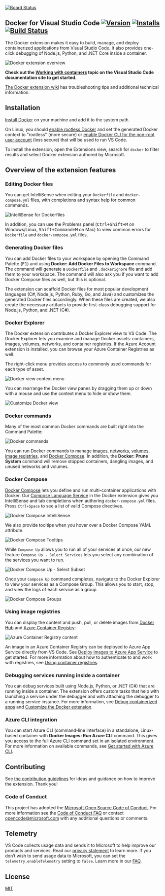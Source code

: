 [![Board Status](https://dev.azure.com/jinhua0287/bf426138-6133-4f65-9f21-ea54d25c926c/97baacaa-6d87-4b68-ae32-586c5a1b01e5/_apis/work/boardbadge/1a9d4bd7-46aa-4700-8e41-5635fd465266)](https://dev.azure.com/jinhua0287/bf426138-6133-4f65-9f21-ea54d25c926c/_boards/board/t/97baacaa-6d87-4b68-ae32-586c5a1b01e5/Microsoft.RequirementCategory)
## Docker for Visual Studio Code  [![Version](https://vsmarketplacebadge.apphb.com/version/ms-azuretools.vscode-docker.svg)](https://marketplace.visualstudio.com/items?itemName=ms-azuretools.vscode-docker) [![Installs](https://vsmarketplacebadge.apphb.com/installs-short/ms-azuretools.vscode-docker.svg)](https://marketplace.visualstudio.com/items?itemName=ms-azuretools.vscode-docker) [![Build Status](https://dev.azure.com/ms-azuretools/AzCode/_apis/build/status/Nightly/vscode-docker-nightly-2?branchName=main)](https://dev.azure.com/ms-azuretools/AzCode/_build/latest?definitionId=22&branchName=main)

The Docker extension makes it easy to build, manage, and deploy containerized applications from Visual Studio Code. It also provides one-click debugging of Node.js, Python, and .NET Core inside a container.

![Docker extension overview](resources/readme/overview.gif)

**Check out the [Working with containers](https://aka.ms/AA7arez) topic on the Visual Studio Code documentation site to get started**.

[The Docker extension wiki](https://github.com/Microsoft/vscode-docker/wiki) has troubleshooting tips and additional technical information.

## Installation

[Install Docker](https://docs.docker.com/install/) on your machine and add it to the system path.

On Linux, you should [enable rootless Docker](https://docs.docker.com/engine/security/rootless/) and set the generated Docker context to "rootless" (more secure) or [enable Docker CLI for the non-root user account](https://docs.docker.com/install/linux/linux-postinstall/#manage-docker-as-a-non-root-user) (less secure) that will be used to run VS Code.

To install the extension, open the Extensions view, search for `docker` to filter results and select Docker extension authored by Microsoft.

## Overview of the extension features

### Editing Docker files

You can get IntelliSense when editing your `Dockerfile` and `docker-compose.yml` files, with completions and syntax help for common commands.

![IntelliSense for Dockerfiles](resources/readme/dockerfile-intellisense.png)

In addition, you can use the Problems panel (<kbd>Ctrl+Shift+M</kbd> on Windows/Linux, <kbd>Shift+Command+M</kbd> on Mac) to view common errors for `Dockerfile` and `docker-compose.yml` files.

### Generating Docker files

You can add Docker files to your workspace by opening the Command Palette (<kbd>F1</kbd>) and using **Docker: Add Docker Files to Workspace** command. The command will generate a `Dockerfile` and `.dockerignore` file and add them to your workspace. The command will also ask you if you want to add Docker Compose files as well, but this is optional.

The extension can scaffold Docker files for most popular development languages (C#, Node.js, Python, Ruby, Go, and Java) and customizes the generated Docker files accordingly. When these files are created, we also create the necessary artifacts to provide first-class debugging support for Node.js, Python, and .NET (C#).

### Docker Explorer

The Docker extension contributes a Docker Explorer view to VS Code. The Docker Explorer lets you examine and manage Docker assets: containers, images, volumes, networks, and container registries. If the Azure Account extension is installed, you can browse your Azure Container Registries as well.

The right-click menu provides access to commonly used commands for each type of asset.

![Docker view context menu](resources/readme/docker-view-context-menu.gif)

You can rearrange the Docker view panes by dragging them up or down with a mouse and use the context menu to hide or show them.

![Customize Docker view](resources/readme/docker-view-rearrange.gif)

### Docker commands

Many of the most common Docker commands are built right into the Command Palette:

![Docker commands](resources/readme/command-palette.png)

You can run Docker commands to manage [images](https://docs.docker.com/engine/reference/commandline/image/), [networks](https://docs.docker.com/engine/reference/commandline/network/), [volumes](https://docs.docker.com/engine/reference/commandline/volume/), [image registries](https://docs.docker.com/engine/reference/commandline/push/), and [Docker Compose](https://docs.docker.com/compose/reference/overview/). In addition, the **Docker: Prune System** command will remove stopped containers, dangling images, and unused networks and volumes.


### Docker Compose

[Docker Compose](https://docs.docker.com/compose/) lets you define and run multi-container applications with Docker. Our [Compose Language Service](https://github.com/microsoft/compose-language-service) in the Docker extension gives you IntelliSense and tab completions when authoring `docker-compose.yml` files. Press `Ctrl+Space` to see a list of valid Compose directives.

 ![Docker Compose IntelliSense](resources/readme/tab-completions.gif)


We also provide tooltips when you hover over a Docker Compose YAML attribute.

 ![Docker Compose Tooltips](resources/readme/hover-support.png)


While `Compose Up` allows you to run all of your services at once, our new feature `Compose Up - Select Services` lets you select any combination of the services you want to run.

![Docker Compose Up - Select Subset](resources/readme/select-subset.gif)

Once your `Compose Up` command completes, navigate to the Docker Explorer to view your services as a Compose Group. This allows you to start, stop, and view the logs of each service as a group.

![Docker Compose Groups](resources/readme/compose-group.png)

### Using image registries

You can display the content and push, pull, or delete images from [Docker Hub](https://hub.docker.com/) and [Azure Container Registry](https://docs.microsoft.com/azure/container-registry/):

![Azure Container Registry content](resources/readme/container-registry.png)

An image in an Azure Container Registry can be deployed to Azure App Service directly from VS Code. See [Deploy images to Azure App Service](https://aka.ms/AA7arf8) to get started. For more information about how to authenticate to and work with registries, see [Using container registries](https://aka.ms/AA7arf9).

### Debugging services running inside a container

You can debug services built using Node.js, Python, or .NET (C#) that are running inside a container. The extension offers custom tasks that help with launching a service under the debugger and with attaching the debugger to a running service instance. For more information, see [Debug containerized apps](https://aka.ms/AA7arfb)  and [Customize the Docker extension](https://aka.ms/AA7ay8l).

### Azure CLI integration

You can start Azure CLI (command-line interface) in a standalone, Linux-based container with **Docker Images: Run Azure CLI** command. This gives you access to the full Azure CLI command set in an isolated environment. For more information on available commands, see [Get started with Azure CLI](https://docs.microsoft.com/cli/azure/get-started-with-azure-cli?view=azure-cli-latest#sign-in).

## Contributing

See [the contribution guidelines](CONTRIBUTING.md) for ideas and guidance on how to improve the extension. Thank you!

### Code of Conduct

This project has adopted the [Microsoft Open Source Code of Conduct](https://opensource.microsoft.com/codeofconduct/). For more information see the [Code of Conduct FAQ](https://opensource.microsoft.com/codeofconduct/faq/) or contact [opencode@microsoft.com](mailto:opencode@microsoft.com) with any additional questions or comments.

## Telemetry

VS Code collects usage data and sends it to Microsoft to help improve our products and services. Read our [privacy statement](https://go.microsoft.com/fwlink/?LinkID=528096&clcid=0x409) to learn more. If you don’t wish to send usage data to Microsoft, you can set the `telemetry.enableTelemetry` setting to `false`. Learn more in our [FAQ](https://code.visualstudio.com/docs/supporting/faq#_how-to-disable-telemetry-reporting).

## License

[MIT](LICENSE.md)

